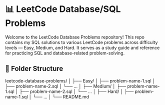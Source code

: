 # 📊 LeetCode Database/SQL Problems
Welcome to the LeetCode Database Problems repository! This repo contains my SQL solutions to various
LeetCode problems across difficulty levels — Easy, Medium, and Hard. It serves as a study guide and 
reference for practicing SQL and database-related problem-solving.

## 📁 Folder Structure
leetcode-database-problems/
│
├── Easy/
│   ├── problem-name-1.sql
│   ├── problem-name-2.sql
│   └── ...
│
├── Medium/
│   ├── problem-name-1.sql
│   ├── problem-name-2.sql
│   └── ...
│
├── Hard/
│   ├── problem-name-1.sql
│   └── ...
│
└── README.md
